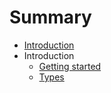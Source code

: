 # Summary

* [Introduction](README.md)
* Introduction
   * [Getting started](Introduction/getting_started.md)
   * [Types](Introduction/types.md)

